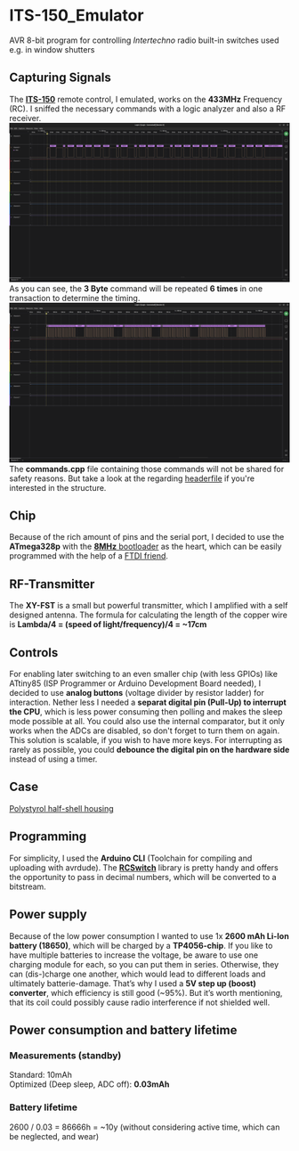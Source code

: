 # ITS-150_Emulator
AVR 8-bit program for controlling _Intertechno_ radio built-in switches used e.g. in window shutters

## Capturing Signals
The [__ITS-150__](https://www.funkschalter-intertechno.de/ITS-150-Funk-Handsender) remote control, I emulated, works on the __433MHz__ Frequency (RC).
I sniffed the necessary commands with a logic analyzer and also a RF receiver.
![single_repitition](./Attachements/single_repitition.png)
As you can see, the __3 Byte__ command will be repeated __6 times__ in one transaction to determine the timing.
![complete_transaction](./Attachements/complete_transaction.png)
The __commands.cpp__ file containing those commands will not be shared for safety reasons. But take a look at the regarding [headerfile](./main/command.h) if you're interested in the structure.

## Chip
Because of the rich amount of pins and the serial port, I decided to use the __ATmega328p__ with the [__8MHz__ bootloader](https://www.arduino.cc/en/uploads/Tutorial/breadboard-1-6-x.zip) as the heart, which can be easily programmed with the help of a [FTDI friend](https://www.berrybase.de/bread-board-mates-programmer).

## RF-Transmitter
The __XY-FST__ is a small but powerful transmitter, which I amplified with a self designed antenna.
The formula for calculating the length of the copper wire is __Lambda/4 = (speed of light/frequency)/4 = ~17cm__

## Controls
For enabling later switching to an even smaller chip (with less GPIOs) like ATtiny85 (ISP Programmer or Arduino Development Board needed), I decided to use __analog buttons__ (voltage divider by resistor ladder) for interaction. Nether less I needed a __separat digital pin (Pull-Up) to interrupt the CPU__, which is less power consuming then polling and makes the sleep mode possible at all. You could also use the internal comparator, but it only works when the ADCs are disabled, so don't forget to turn them on again. This solution is scalable, if you wish to have more keys. For interrupting as rarely as possible, you could __debounce the digital pin on the hardware side__ instead of using a timer.

## Case
[Polystyrol half-shell housing](https://www.berrybase.de/halbschalengehaeuse-120x30x70mm-grau)

## Programming
For simplicity, I used the __Arduino CLI__ (Toolchain for compiling and uploading with avrdude).
The [__RCSwitch__](https://github.com/sui77/rc-switch) library is pretty handy and offers the opportunity to pass in decimal numbers, which will be converted to a bitstream.

## Power supply
Because of the low power consumption I wanted to use 1x __2600 mAh Li-Ion battery (18650)__, which will be charged by a __TP4056-chip__. If you like to have multiple batteries to increase the voltage, be aware to use one charging module for each, so you can put them in series. Otherwise, they can (dis-)charge one another, which would lead to different loads and ultimately batterie-damage.
That’s why I used a __5V step up (boost) converter__, which efficiency is still good (~95%). But it’s worth mentioning, that its coil could possibly cause radio interference if not shielded well.

## Power consumption and battery lifetime
### Measurements (standby)
Standard: 10mAh \
Optimized (Deep sleep, ADC off): __0.03mAh__
### Battery lifetime
2600 / 0.03 = 86666h = ~10y (without considering active time, which can be neglected, and wear)

